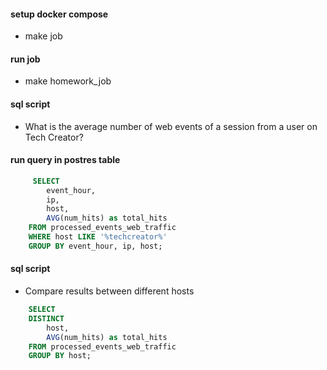 #### setup docker compose
- make job

#### run job
- make homework_job

#### sql script
- What is the average number of web events of a session from a user on Tech Creator?

#### run query in postres table
```sql
     SELECT
        event_hour,
        ip,
        host,
        AVG(num_hits) as total_hits
    FROM processed_events_web_traffic
    WHERE host LIKE '%techcreator%'
    GROUP BY event_hour, ip, host;
```

#### sql script
- Compare results between different hosts 
```sql
    SELECT
    DISTINCT
        host,
        AVG(num_hits) as total_hits
    FROM processed_events_web_traffic
    GROUP BY host;
```